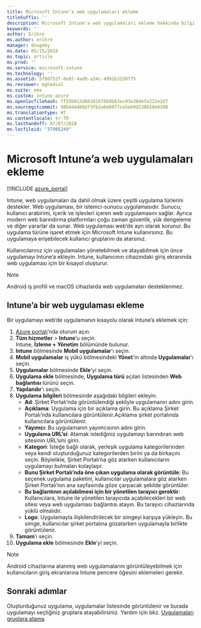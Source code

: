 ```yaml
---
title: Microsoft Intune’a web uygulamaları ekleme
titleSuffix: ''
description: Microsoft Intune'a web uygulamaları ekleme hakkında bilgi edinin.
keywords: ''
author: Erikre
ms.author: erikre
manager: dougeby
ms.date: 05/15/2018
ms.topic: article
ms.prod: ''
ms.service: microsoft-intune
ms.technology: ''
ms.assetid: 5f08752f-0e87-4ad9-a34c-4991b3150775
ms.reviewer: mghadial
ms.suite: ems
ms.custom: intune-azure
ms.openlocfilehash: ff55b013d863d1676b9b83ec93e38defe222e2d7
ms.sourcegitcommit: 98b444468df3fb2a6e8977ce5eb9d238610d4398
ms.translationtype: HT
ms.contentlocale: tr-TR
ms.lasthandoff: 07/07/2018
ms.locfileid: "37905249"
---
```

# <a name="add-web-apps-to-microsoft-intune"></a>Microsoft Intune’a web uygulamaları ekleme

[!INCLUDE [azure_portal](./includes/azure_portal.md)]

Intune, web uygulamaları da dahil olmak üzere çeşitli uygulama türlerini destekler. Web uygulaması, bir istemci-sunucu uygulamasıdır. Sunucu; kullanıcı arabirimi, içerik ve işlevleri içeren web uygulamasını sağlar. Ayrıca modern web barındırma platformları çoğu zaman güvenlik, yük dengeleme ve diğer yararlar da sunar. Web uygulaması web’de ayrı olarak korunur. Bu uygulama türüne işaret etmek için Microsoft Intune kullanırsınız. Bu uygulamaya erişebilecek kullanıcı gruplarını da atarsınız. 

Kullanıcılarınız için uygulamaları yönetebilmek ve atayabilmek için önce uygulamayı Intune’a ekleyin. Intune, kullanıcının cihazındaki giriş ekranında web uygulaması için bir kısayol oluşturur.

> [!Note]
> Android iş profili ve macOS cihazlarda web uygulamaları desteklenmez.

## <a name="add-a-web-app-to-intune"></a>Intune’a bir web uygulaması ekleme
Bir uygulamayı web’de uygulamanın kısayolu olarak Intune’a eklemek için:

1. [Azure portalı](https://portal.azure.com)’nda oturum açın.
2. **Tüm hizmetler** > **Intune**’u seçin.  
    Intune, **İzleme + Yönetim** bölümünde bulunur.
3. **Intune** bölmesinde **Mobil uygulamalar**’ı seçin.
4. **Mobil uygulamalar** iş yükü bölmesindeki **Yönet**'in altında **Uygulamalar**’ı seçin.
5. **Uygulamalar** bölmesinde **Ekle**’yi seçin.
6. **Uygulama ekle** bölmesinde, **Uygulama türü** açılan listesinden **Web bağlantısı** türünü seçin.
7. **Yapılandır**’ı seçin.
8. **Uygulama bilgileri** bölmesinde aşağıdaki bilgileri ekleyin:
    - **Ad**: Şirket Portalı’nda görüntülendiği şekliyle uygulamanın adını girin.
    - **Açıklama**: Uygulama için bir açıklama girin. Bu açıklama Şirket Portalı’nda kullanıcılara görüntülenir.Açıklama şirket portalında kullanıcılara görüntülenir.
    - **Yayımcı**: Bu uygulamanın yayımcısının adını girin.
    - **Uygulama URL’si**: Atamak istediğiniz uygulamayı barındıran web sitesinin URL’sini girin.
    - **Kategori**: İsteğe bağlı olarak, yerleşik uygulama kategorilerinden veya kendi oluşturduğunuz kategorilerden birini ya da birkaçını seçin. Böylelikle, Şirket Portalı’na göz atarken kullanıcıların uygulamayı bulmaları kolaylaşır.
    - **Bunu Şirket Portalı’nda öne çıkan uygulama olarak görüntüle**: Bu seçenek uygulama paketini, kullanıcılar uygulamalara göz atarken Şirket Portalı’nın ana sayfasında göze çarpacak şekilde görüntüler.
    - **Bu bağlantının açılabilmesi için bir yönetilen tarayıcı gerektir**: Kullanıcılara, Intune ile yönetilen tarayıcıda açabilecekleri bir web sitesi veya web uygulaması bağlantısı atayın. Bu tarayıcı cihazlarında yüklü olmalıdır.
    - **Logo**: Uygulamayla ilişkilendirilecek bir simgeyi karşıya yükleyin. Bu simge, kullanıcılar şirket portalına gözatarken uygulamayla birlikte görüntülenir.
9. **Tamam**’ı seçin.
10. **Uygulama ekle** bölmesinde **Ekle**’yi seçin.

> [!Note]
> Android cihazlarına atanmış web uygulamalarını görüntüleyebilmek için kullanıcıların giriş ekranlarına Intune pencere öğesini eklemeleri gerekir.

## <a name="next-steps"></a>Sonraki adımlar

Oluşturduğunuz uygulama, uygulamalar listesinde görüntülenir ve burada uygulamayı seçtiğiniz gruplara atayabilirsiniz. Yardım için bkz. [Uygulamaları gruplara atama](apps-deploy.md). 
